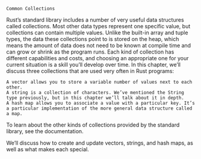 
    Common Collections

Rust’s standard library includes a number of very useful data structures called
collections. Most other data types represent one specific value, but collections
can contain multiple values. Unlike the built-in array and tuple types, the data
these collections point to is stored on the heap, which means the amount of data
does not need to be known at compile time and can grow or shrink as the program
runs. Each kind of collection has different capabilities and costs, and choosing
an appropriate one for your current situation is a skill you’ll develop over
time. In this chapter, we’ll discuss three collections that are used very often
in Rust programs:

    A vector allows you to store a variable number of values next to each other.
    A string is a collection of characters. We’ve mentioned the String type previously, but in this chapter we’ll talk about it in depth.
    A hash map allows you to associate a value with a particular key. It’s a particular implementation of the more general data structure called a map.

To learn about the other kinds of collections provided by the standard library,
see the documentation.

We’ll discuss how to create and update vectors, strings, and hash maps, as well
as what makes each special.
